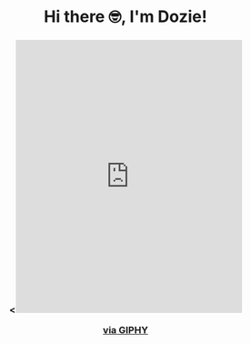 <h1 align="center" > Hi there 🤓, I'm Dozie! </h1>
<h3 align="center"> <<iframe src="https://giphy.com/embed/OhkMiKX0uMmLC" width="398" height="480" frameBorder="0" class="giphy-embed" allowFullScreen></iframe><p><a href="https://giphy.com/gifs/watch-apple-alle-OhkMiKX0uMmLC">via GIPHY</a></p></h3>


<!--
**Doziee/Doziee** is a ✨ _special_ ✨ repository because its `README.md` (this file) appears on your GitHub profile.

Here are some ideas to get you started:

- 🔭 I’m currently working on ...
- 🌱 I’m currently learning ...
- 👯 I’m looking to collaborate on ...
- 🤔 I’m looking for help with ...
- 💬 Ask me about ...
- 📫 How to reach me: ...
- 😄 Pronouns: ...
- ⚡ Fun fact: ...
-->
